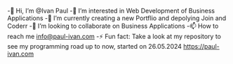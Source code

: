 -👋 Hi, I’m @Ivan Paul
-👀 I’m interested in Web Development of Business Applications
-🌱 I’m currently creating a new Portflio and depolying Join and Coderr
-💞️ I’m looking to collaborate on Business Applications
-📫 How to reach me info@paul-ivan.com
-⚡ Fun fact: Take a look at my repository to see my programming road up to now, started on 26.05.2024 https://paul-ivan.com
<!---
NaviPlau/NaviPlau is a ✨ special ✨ repository because its `README.md` (this file) appears on your GitHub profile.
You can click the Preview link to take a look at your changes.
--->
